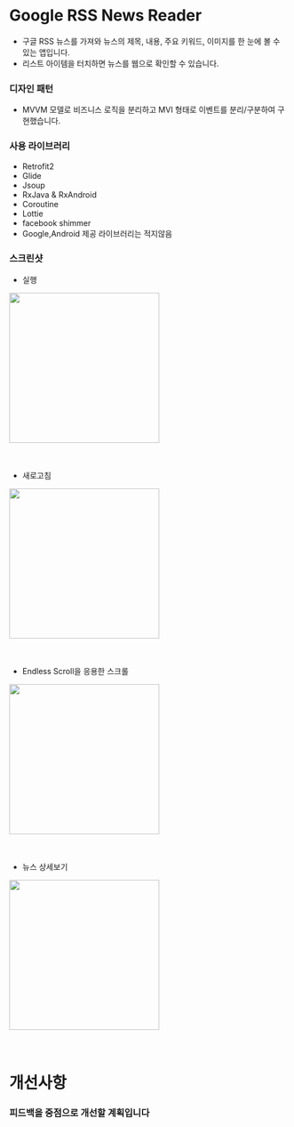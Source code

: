 # Google RSS News Reader
* 구글 RSS 뉴스를 가져와 뉴스의 제목, 내용, 주요 키워드, 이미지를 한 눈에 볼 수 있는 앱입니다.
* 리스트 아이템을 터치하면 뉴스를 웹으로 확인할 수 있습니다.

### 디자인 패턴
* MVVM 모델로 비즈니스 로직을 분리하고 MVI 형태로 이벤트를 분리/구분하여 구현했습니다.

### 사용 라이브러리
* Retrofit2
* Glide
* Jsoup
* RxJava & RxAndroid
* Coroutine
* Lottie
* facebook shimmer
* Google,Android 제공 라이브러리는 적지않음

### 스크린샷
* 실행
<div>
<img width="270" src="https://user-images.githubusercontent.com/40655666/80090967-4f97e080-859b-11ea-922b-694c43ae9674.gif">
</div>
<br><br>


* 새로고침
<div>
<img width="270" src="https://user-images.githubusercontent.com/40655666/80090985-558dc180-859b-11ea-8c9b-0ff8732f8ba1.gif">
</div>
<br><br>


* Endless Scroll을 응용한 스크롤
<div>
<img width="270" src="https://user-images.githubusercontent.com/40655666/80091006-5b83a280-859b-11ea-8b27-5a326379d62b.gif">
</div>
<br><br>


* 뉴스 상세보기
<div>
<img width="270" src="https://user-images.githubusercontent.com/40655666/80091018-60e0ed00-859b-11ea-8404-770dcc5ea8b3.gif">
</div>
<br><br>



# 개선사항
### 피드백을 중점으로 개선할 계획입니다
